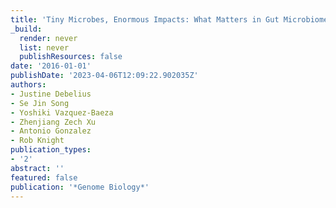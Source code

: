 ```yaml
---
title: 'Tiny Microbes, Enormous Impacts: What Matters in Gut Microbiome Studies?'
_build:
  render: never
  list: never
  publishResources: false
date: '2016-01-01'
publishDate: '2023-04-06T12:09:22.902035Z'
authors:
- Justine Debelius
- Se Jin Song
- Yoshiki Vazquez-Baeza
- Zhenjiang Zech Xu
- Antonio Gonzalez
- Rob Knight
publication_types:
- '2'
abstract: ''
featured: false
publication: '*Genome Biology*'
---
```


